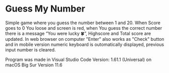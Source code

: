 # Guess My Number

Simple game where you guess the number between 1 and 20. When Score goes to 0 You loose and screen is red, when You guess the correct number there is a message “You were lucky 🍀”, Highscore and Total score are updated. In web browser on computer "Enter" also works as "Check" button and in mobile version numeric keyboard is outomatically displayed, previous input number is cleared.

Program was made in Visual Studio Code Version: 1.61.1 (Universal) on macOS Big Sur Version 11.6
